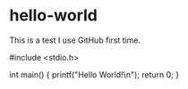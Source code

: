 # hello-world
This is a test I use GitHub first time.

#include <stdio.h>

int main() {
    printf("Hello World!\n");
    return 0;
}
